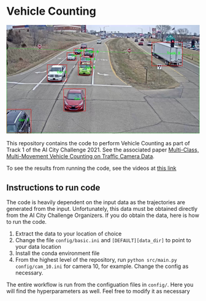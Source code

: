 # Vehicle Counting
![cam10](https://github.com/vineetrshenoy/VehicleCounting2021/blob/main/images/00001.jpg?raw=true)

This repository contains the code to perform Vehicle Counting as part of Track 1 of the AI City Challenge 2021. See the associated paper [Multi-Class, Multi-Movement Vehicle Counting on Traffic Camera Data](//vineetrshenoy.github.io/data/Multi_Class__Multi_Movement_Vehicle_Counting_on_Traffic_Camera_Data.pdf).

To see the results from running the code, see the videos at [this link](https://drive.google.com/drive/folders/1WRWeo71a_RwlowmFNAPZDS4wa8UGY7Xi?usp=sharing)


## Instructions to run code
The code is heavily dependent on the input data as the trajectories are generated from the input. Unfortunately, this data must be obtained directly from the AI City Challenge Organizers. If you do obtain the data, here is how to run the code.



1. Extract the data to your location of choice
2. Change the file `config/basic.ini` and `[DEFAULT][data_dir]` to point to your data location
3. Install the conda environment file
4. From the highest level of the repository, run `python src/main.py config/cam_10.ini` for camera 10, for example. Change the config as necessary.

The entire workflow is run from the configuation files in `config/`. Here you will find the hyperparameters as well. Feel free to modify it as necessary


